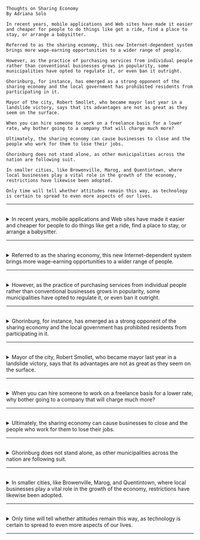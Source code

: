 ```
Thoughts on Sharing Economy
By Adriana Solo

In recent years, mobile applications and Web sites have made it easier and cheaper for people to do things like get a ride, find a place to stay, or arrange a babysitter.

Referred to as the sharing economy, this new Internet-dependent system brings more wage-earning opportunities to a wider range of people. 

However, as the practice of purchasing services from individual people rather than conventional businesses grows in popularity, some municipalities have opted to regulate it, or even ban it outright.

Ghorinburg, for instance, has emerged as a strong opponent of the sharing economy and the local government has prohibited residents from participating in it. 

Mayor of the city, Robert Smollet, who became mayor last year in a landslide victory, says that its advantages are not as great as they seem on the surface. 

When you can hire someone to work on a freelance basis for a lower rate, why bother going to a company that will charge much more?

Ultimately, the sharing economy can cause businesses to close and the people who work for them to lose their jobs.

Ghorinburg does not stand alone, as other municipalities across the nation are following suit.

In smaller cities, like Browenville, Marog, and Quentintown, where local businesses play a vital role in the growth of the economy, restrictions have likewise been adopted. 

Only time will tell whether attitudes remain this way, as technology is certain to spread to even more aspects of our lives.
```

---
<br>

<details>
  <summary>
    In recent years, mobile applications and Web sites have made it easier and cheaper for people to do things like get a ride, find a place to stay, or arrange a babysitter.
  </summary>

- 句子結構如下 :
  - 主詞：mobile applications and web sites（行動應用程式和網站）
  - 動詞：have made（已經讓/使）
  - 受詞：是「it」，表示「它」。
  - 受詞補語：「easier and cheaper for people to do things like get a ride, find a place to stay, or arrange a babysitter」，表示「让人们更容易更便宜地做一些事情，比如搭车、找住处或安排保姆」。

- 句子中的一些關鍵詞：
    - mobile applications and websites（行動應用程式和網站）：主詞，表示動作的執行者。
    - have made（已經讓/使）：動詞，表示行動應用程式和網站所進行的動作。
    - easier and cheaper for people to do things（對人們來說讓事情更容易和更便宜）：補語，解釋行動應用程式和網站的效果，即讓事情變得更容易和更便宜。
    - like get a ride, find a place to stay, or arrange a babysitter（像是搭便車、找住處、或安排保姆等事情）：受詞補語，進一步說明補語中提到的"things"的具體內容。

> 整體上，這個句子描述了近年來行動應用程式和網站的發展，使得人們能更輕鬆、更便宜地進行一些活動，如搭便車、找住處、或安排保姆。
</details>

---
<br>

<details>
  <summary>
    Referred to as the sharing economy, this new Internet-dependent system brings more wage-earning opportunities to a wider range of people.
  </summary>

  - 主詞：this new Internet-dependent system（這個新的依賴於互聯網的系統）
  - 動詞：brings（帶來）
  - 受詞：more wage-earning opportunities（更多賺錢的機會）
  - 修飾語：to a wider range of people（給更廣泛的人群）
  - 修飾語：Referred to as the sharing economy（被稱為共享經濟）
  
  - 句子中的一些關鍵詞：
      - Referred to as the sharing economy（被稱為共享經濟）：修飾語，為主句提供附加信息，解釋 "this new Internet-dependent system" 的性質。
      - this new Internet-dependent system（這個新的依賴於互聯網的系統）：主詞，是動作的執行者。
      - brings（帶來）：動詞，表示主詞執行的動作。
      - more wage-earning opportunities（更多賺錢的機會）：受詞，是動詞的作用對象。
      - to a wider range of people（給更廣泛的人群）：補語，進一步說明受詞，即這個動作影響的範圍。
  
  - **单字解析：**
    - 「Referred to as」是过去分词短语，表示被称为。
    - 「the sharing economy」表示共享经济，是名词短语。
    - 「this」表示这个，是代词。
    - 「new」是形容词，表示新的。
    - 「Internet-dependent」是形容词，表示依赖于互联网的。
    - 「system」表示系统，是名词。
    - 「brings」是动词的现在时态，表示带来。
    - 「more」是形容词，表示更多的。
    - 「wage-earning」是形容词，表示赚钱的。
    - 「opportunities」表示机会，是名词的复数形式。
    - 「to」是介词，表示为了。
    - 「a wider range of people」是短语，表示更广泛的人群。
  
  > 整體上，這個句子強調了一個新的依賴於互聯網的系統，被稱為共享經濟，它為更廣泛的人群帶來了更多賺錢的機會。
</details>

---
<br>

<details>
  <summary>
    However, as the practice of purchasing services from individual people rather than conventional businesses grows in popularity, some municipalities have opted to regulate it, or even ban it outright.
  </summary>

  - 主要子句 : some municipalities have opted to regulate it, or even ban it outright
      - 主詞「some municipalities」，表示「一些市政当局」。
      - 動詞「have opted」，表示「已选择」。
      - 受詞「to regulate it, or even ban it outright」，表示「对其进行规范，甚至彻底禁止它」。
  
  - 從屬子句 : as the practice of purchasing services from individual people rather than conventional businesses grows in popularity
      - 以「as」引导，表示「随着」。
      - 主詞「the practice of purchasing services from individual people rather than conventional businesses」，表示「从个人而不是传统企业购买服务的做法」。
        - 真正的主詞：the practice（這個做法）
        - 修飾 the practice：of purchasing services from individual people rather than conventional businesses（購買服務的做法，來自個人而非傳統企業）
      - 動詞「grows」，表示「增长」。
      - 修飾語「in popularity」，表示「在受欢迎程度上」。
  
  - **单字解析：**
    - 「However」是副词，表示然而。
    - 「as」是连词，引导时间状语从句。
    - 「the practice of purchasing services from individual people rather than conventional businesses」是名词短语，表示从个人而不是传统企业购买服务的做法。
    - 「grows」是动词的现在时态，表示增长。
    - 「in popularity」是短语，表示在受欢迎程度上。
    - 「some」是形容词，表示一些。
    - 「municipalities」表示市政当局，是名词的复数形式。
    - 「have opted」是现在完成时的动词短语，表示已选择。
    - 「to regulate」是不定式短语，表示对其进行规范。
    - 「it」表示它，是代词。
    - 「or even」是短语，表示甚至。
    - 「ban」是动词，表示禁止。
    - 「it outright」是短语，表示彻底禁止。
  
  > 总结：这个句子的主要意思是「然而，随着从个人而不是传统企业购买服务的做法在受欢迎程度上的增长，一些市政当局已选择对其进行规范，甚至彻底禁止它。」
</details>

---
<br>

<details>
  <summary>
    Ghorinburg, for instance, has emerged as a strong opponent of the sharing economy and the local government has prohibited residents from participating in it. 
  </summary>

  - **主要子句 : Ghorinburg, for instance, has emerged as a strong opponent of the sharing economy**
    - 主詞 Ghorinburg（高林堡，可能是某個地名或組織名稱）
    - 動詞 has emerged as（已經出現）
      - emerged as : 成为，在某个领域或某种情况下崭露头角或成为主流。 
    - 受詞 a strong opponent of the sharing economy (是共享经济的强烈反对者。)
  - **對等子句 : and the local government has prohibited residents from participating in it**
    - 主詞 the local government (當地政府)
    - 動詞 has prohibited (已禁止)
    - 受詞 resident (居民)
    - 受詞補語 from participating in it (參與其中)

  - **单字解析：**
    - 「Ghorinburg」是地名，表示Ghorinburg。
    - 「for instance」是短语，表示比如。
    - 「has emerged」是现在完成时的动词短语，表示已经成为。
    - 「as」是连词，引导举例说明从句。
    - 「a strong opponent of」是短语，表示坚定反对者。
    - 「the sharing economy」是名词短语，表示共享经济。
    - 「and」是连词，连接两个名词短语。
    - 「the local government」表示当地政府，是名词短语。
    - 「has prohibited」是现在完成时的动词短语，表示已经禁止。
    - 「residents」表示居民，是名词的复数形式。
    - 「from participating in it」是短语，表示参与其中。

  > 总结：这个句子的主要意思是「比如，Ghorinburg已经成为共享经济的坚定反对者，当地政府已经禁止居民参与其中。」
</details>

---
<br>

<details>
  <summary>
    Mayor of the city, Robert Smollet, who became mayor last year in a landslide victory, says that its advantages are not as great as they seem on the surface. 
  </summary>

- **主詞：** Mayor of the city, Robert Smollet（城市市長，Robert Smollet）
- **動詞：** says（表示）
- **受詞子句：** that its advantages are not as great as they seem on the surface（其優勢並不像表面上看起來的那麼大）
- **修飾語：** who became mayor last year in a landslide victory（去年以壓倒性的勝利當選為市長）
- **单字解析：**
  - 「Mayor」表示市长，是名词。
  - 「of the city」是短语，表示这个城市的。
  - 「Robert Smollet」是人名，表示Robert Smollet。
  - 「who」是关系代词，引导修饰从句。
  - 「became」是动词的过去时态，表示成为。
  - 「mayor」表示市长，是名词。
  - 「last year」是短语，表示去年。
  - 「in a landslide victory」是短语，表示以压倒性的胜利。
  - 「says」是动词的现在时态，表示表示。
  - 「that」是连词，引导宾语从句。
  - 「its advantages」表示其优势，是名词的所有格形式。
  - 「are not as great as they seem on the surface」是短语，表示并非看上去的那么大。
> 总结：这个句子的主要意思是「这个城市的市长，Robert Smollet，在去年以压倒性的胜利当选为市长，他表示其优势并非看上去的那么大。」
</details>

---
<br>

<details>
  <summary>
    When you can hire someone to work on a freelance basis for a lower rate, why bother going to a company that will charge much more?
  </summary>

  - **主要子句 : When you can hire someone to work on a freelance basis for a lower rate**
    - 主詞 You（你）
    - 動詞 can hire（可以雇傭）
    - 受詞 someone to work on a freelance basis for a lower rate（某人以較低的價格以自由職業的方式工作）
      - "to work on a freelance basis for a lower rate" 是一個不定詞片語，被用作形容詞，修飾 "someone"。這個片語提供了更多有關 "someone" 的資訊，即這個某人是以自由職業方式工作並且價格相對較低。 
  - **從屬子句 : why bother going to a company that will charge much more?**
    - 主詞跟主要子句的主詞 you 重複，所以省略。
    - 動詞 bother going to (費心去找)
    - 受詞 a company that will charge much more
      - "that will charge much more" 是一個關係代名詞引導的形容詞子句，用來修飾先行詞 "company"。這個子句提供了更多有關 "company" 的資訊，即這個公司將會收取更高的價格。 

  - **单字解析：**
    - 「When」是连词，引导条件状语从句。
    - 「you」是代词，表示你。
    - 「can hire」是情态动词和动词的原形，表示可以雇佣。
    - 「someone」表示某人，是代词。
    - 「to work on a freelance basis」是短语，表示以自由职业的方式工作。
    - 「for」是介词，表示为了。
    - 「a lower rate」是短语，表示更低的费率。
    - 「why」是疑问代词，表示为什么。
    - 「bother」是动词，表示费心。
    - 「going to」是短语，表示去找。
    - 「a company」表示一个公司，是名词短语。
    - 「that」是关系代词，引导宾语从句。
    - 「will charge much more」是短语，表示要收取更多费用。

  > 总结：这个句子的主要意思是「当你可以以更低的费率雇佣某人以自由职业的方式工作时，为什么要去找一个要收取更多费用的公司呢？」
</details>

---
<br>

<details>
  <summary>
    Ultimately, the sharing economy can cause businesses to close and the people who work for them to lose their jobs.
  </summary>

  - **主詞：** the sharing economy（共享經濟）
  - **動詞：** can cause（可能導致）
  - **受詞：** businesses to close and the people who work for them to lose their jobs（企業關閉，並且為它們工作的人失去工作）

  - **单字解析：**
    - 「Ultimately」是副词，表示最终。
    - 「the sharing economy」表示共享经济，是名词短语。
    - 「can cause」是情态动词和动词的原形，表示可能导致。
    - 「businesses」表示企业，是名词的复数形式。
    - 「to close」是不定式短语，表示关闭。
    - 「and」是连词，连接两个并列的动词短语。
    - 「the people」表示人，是名词短语。
    - 「who work for them」是短语，表示工作在这些企业的人。
    - 「to lose their jobs」是不定式短语，表示失业。

  > 总结：这个句子的主要意思是「最终，共享经济可能导致企业关闭，工作在这些企业的人失业。」
</details>

---
<br>

<details>
  <summary>
    Ghorinburg does not stand alone, as other municipalities across the nation are following suit.
  </summary>

  - **主要子句 : Ghorinburg does not stand alone**
    - 主詞 Ghorinburg（高林堡）
    - 連綴動詞 + 補語 does not stand （不是獨自存在）
  
  - **從屬子句 : as other municipalities across the nation are following suit**
    - as（因為）：連接詞，引導原因或解釋。 
    - 主詞：other municipalities across the nation（全國各地的其他市政當局）
      - across the nation（全國各地）：修飾語，進一步說明主詞的範圍，即這些市政當局分佈在整個國家。
    - 動詞：are following（正在效仿）
    - 受詞：suit（原指參考標準或方法，這裡意指效仿）
  
  - **单字解析：**
    - 「Ghorinburg」是地名，表示Ghorinburg。
    - 「does not stand alone」是否定形式的谓语动词短语，表示不是孤立的。
    - 「as」是连词，引导原因状语从句。
    - 「other」表示其他的，是形容词。
    - 「municipalities」表示市镇，是名词的复数形式。
    - 「across the nation」是短语，表示全国。
    - 「are following suit」是动词短语，表示正在效仿。
  
  > 总结：这个句子的主要意思是「Ghorinburg不是孤立的，因为全国其他市镇正在效仿。」
</details>

---
<br>

<details>
  <summary>
    In smaller cities, like Browenville, Marog, and Quentintown, where local businesses play a vital role in the growth of the economy, restrictions have likewise been adopted.
  </summary>

  - 句子中的一些關鍵詞：
    - **in smaller cities, like Browenville, Marog, and Quentintown**（在較小的城市中，諸如 Browenville、Marog 和 Quentintown）：補語，進一步說明了動作發生的地點和例子。
    - **where local businesses play a vital role in the growth of the economy**（其中地方企業在經濟增長中發揮著至關重要的作用）：修飾語，提供了限制措施背後的原因。
      - 是一個關係詞的非限定用法，它在這裡的作用是補充並進一步說明先行詞 "smaller cities, like Browenville, Marog, and Quentintown"。
  
  - **主要子句 : restrictions have likewise been adopted**
    - 主詞： restrictions（限制）
    - 動詞： have been adopted（已被採納） 
  
  - **单字解析：**
  - 「In」是介词，表示在。
  - 「smaller cities」是短语，表示较小的城市。
  - 「like」是介词，表示像。
  - 「Browenville、Marog和Quentintown」是地名，表示Browenville、Marog和Quentintown。
  - 「where」是关系代词，引导条件状语从句。
  - 「local businesses」是短语，表示地方企业。
  - 「play」是动词，表示发挥。
  - 「a vital role」是短语，表示至关重要的作用。
  - 「in the growth of the economy」是短语，表示在经济增长中。
  - 「restrictions」表示限制措施，是名词的复数形式。
  - 「have been adopted」是过去分词，表示已被采取。
  - 「likewise」是副词，表示同样。

> 总结：这个句子的主要意思是「在较小的城市，如Browenville、Marog和Quentintown，地方企业在经济增长中发挥着至关重要的作用，同样也采取了限制措施。」
</details>

---
<br>

<details>
  <summary>
    Only time will tell whether attitudes remain this way, as technology is certain to spread to even more aspects of our lives.
  </summary>

  - **主要子句 : Only time will tell whether attitudes remain this way**
    - 主詞「time」，表示「时间」。
    - 動詞「will tell」，表示「会告诉」。
    - 受詞「whether attitudes remain this way」，表示「态度是否会保持这样」。 
  
  - **從屬子句 : as technology is certain to spread to even more aspects of our lives**
    - 主詞： technology（技術）
    - 動詞： is certain to spread（肯定會擴展）
    - 修飾語： to even more aspects of our lives（到我們生活的更多方面）
        - **to even more aspects of our lives**（到我們生活的更多方面）：補語，進一步說明了 "spread" 的方向和目標。
            - **even more**（更多）：修飾 "aspects"，強調擴展的幅度。
  
  - **单字解析：**
    - 「Only」是副词，表示只有。
    - 「time」是名词，表示时间。
    - 「will tell」是将来时的谓语动词短语，表示将告诉。
    - 「whether」是连接词，引导名词从句。
    - 「attitudes」是名词，表示态度，是 attitude 的复数形式。
    - 「remain」是动词，表示保持。
    - 「this way」是短语，表示这样。
    - 「aspects」是名词，表示方面，是 aspect 的复数形式。
    - 「of our lives」是短语，表示我们生活的方面。
    - 「technology」是名词，表示技术。
  
  > 总结：这个句子的主要意思是「只有时间会告诉我们态度是否会保持这样，因为技术肯定会扩展到我们生活的更多方面。」
</details>

---
<br>

